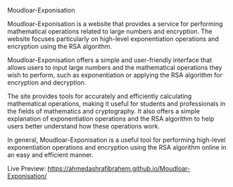 Moudloar-Exponisation

Moudloar-Exponisation is a website that provides a service for performing mathematical operations related to large numbers and encryption. The website focuses particularly on high-level exponentiation operations and encryption using the RSA algorithm.

Moudloar-Exponisation offers a simple and user-friendly interface that allows users to input large numbers and the mathematical operations they wish to perform, such as exponentiation or applying the RSA algorithm for encryption and decryption.

The site provides tools for accurately and efficiently calculating mathematical operations, making it useful for students and professionals in the fields of mathematics and cryptography. It also offers a simple explanation of exponentiation operations and the RSA algorithm to help users better understand how these operations work.

In general, Moudloar-Exponisation is a useful tool for performing high-level exponentiation operations and encryption using the RSA algorithm online in an easy and efficient manner.







Live Preview: https://ahmedashrafibrahem.github.io/Moudloar-Exponisation/
